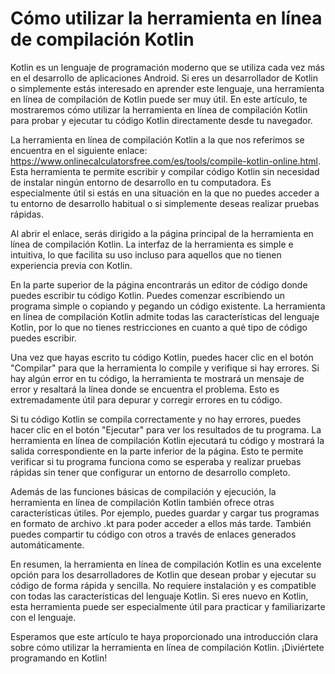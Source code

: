 Cómo utilizar la herramienta en línea de compilación Kotlin
===========================================================

Kotlin es un lenguaje de programación moderno que se utiliza cada vez más en el desarrollo de aplicaciones Android. Si eres un desarrollador de Kotlin o simplemente estás interesado en aprender este lenguaje, una herramienta en línea de compilación de Kotlin puede ser muy útil. En este artículo, te mostraremos cómo utilizar la herramienta en línea de compilación Kotlin para probar y ejecutar tu código Kotlin directamente desde tu navegador.

La herramienta en línea de compilación Kotlin a la que nos referimos se encuentra en el siguiente enlace: <https://www.onlinecalculatorsfree.com/es/tools/compile-kotlin-online.html>. Esta herramienta te permite escribir y compilar código Kotlin sin necesidad de instalar ningún entorno de desarrollo en tu computadora. Es especialmente útil si estás en una situación en la que no puedes acceder a tu entorno de desarrollo habitual o si simplemente deseas realizar pruebas rápidas.

Al abrir el enlace, serás dirigido a la página principal de la herramienta en línea de compilación Kotlin. La interfaz de la herramienta es simple e intuitiva, lo que facilita su uso incluso para aquellos que no tienen experiencia previa con Kotlin.

En la parte superior de la página encontrarás un editor de código donde puedes escribir tu código Kotlin. Puedes comenzar escribiendo un programa simple o copiando y pegando un código existente. La herramienta en línea de compilación Kotlin admite todas las características del lenguaje Kotlin, por lo que no tienes restricciones en cuanto a qué tipo de código puedes escribir.

Una vez que hayas escrito tu código Kotlin, puedes hacer clic en el botón "Compilar" para que la herramienta lo compile y verifique si hay errores. Si hay algún error en tu código, la herramienta te mostrará un mensaje de error y resaltará la línea donde se encuentra el problema. Esto es extremadamente útil para depurar y corregir errores en tu código.

Si tu código Kotlin se compila correctamente y no hay errores, puedes hacer clic en el botón "Ejecutar" para ver los resultados de tu programa. La herramienta en línea de compilación Kotlin ejecutará tu código y mostrará la salida correspondiente en la parte inferior de la página. Esto te permite verificar si tu programa funciona como se esperaba y realizar pruebas rápidas sin tener que configurar un entorno de desarrollo completo.

Además de las funciones básicas de compilación y ejecución, la herramienta en línea de compilación Kotlin también ofrece otras características útiles. Por ejemplo, puedes guardar y cargar tus programas en formato de archivo .kt para poder acceder a ellos más tarde. También puedes compartir tu código con otros a través de enlaces generados automáticamente.

En resumen, la herramienta en línea de compilación Kotlin es una excelente opción para los desarrolladores de Kotlin que desean probar y ejecutar su código de forma rápida y sencilla. No requiere instalación y es compatible con todas las características del lenguaje Kotlin. Si eres nuevo en Kotlin, esta herramienta puede ser especialmente útil para practicar y familiarizarte con el lenguaje.

Esperamos que este artículo te haya proporcionado una introducción clara sobre cómo utilizar la herramienta en línea de compilación Kotlin. ¡Diviértete programando en Kotlin!